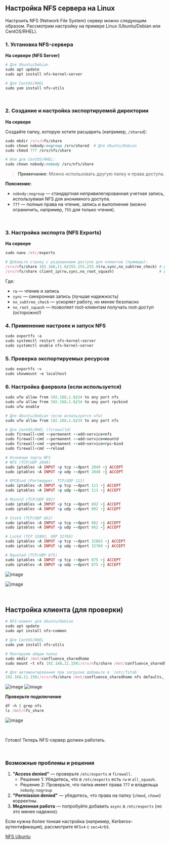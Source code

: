 ## Настройка NFS сервера на Linux

Настроить NFS (Network File System) сервер можно следующим образом. Рассмотрим настройку на примере Linux (Ubuntu/Debian или CentOS/RHEL).


### 1.  Установка NFS-сервера

**На сервере (NFS Server)**

```ruby
# Для Ubuntu/Debian
sudo apt update
sudo apt install nfs-kernel-server

# Для CentOS/RHEL
sudo yum install nfs-utils
```


<br>

### 2. Создание и настройка экспортируемой директории

**На сервере**

Создайте папку, которую хотите расшарить (например, `/shared`):

```ruby
sudo mkdir /srv/nfs/share
sudo chown nobody:nogroup /srv/shared  # Для Ubuntu/Debian
sudo chmod 777 /srv/nfs/share

# Или для CentOS/RHEL:
sudo chown nobody:nobody /srv/nfs/share
```

> **Примечание**: Можно использовать другую папку и права доступа.

**Пояснение:**

- `nobody:nogroup` — стандартная непривилегированная учетная запись, используемая NFS для анонимного доступа.
- `777` — полные права на чтение, запись и выполнение (можно ограничить, например, `755` для только чтения).



<br>

### 3. Настройка экспорта (NFS Exports)

**На сервере**

```ruby
sudo nano /etc/exports

# Добавьте строку с разрешением доступа для клиентов (примеры):
/srv/nfs/share 192.168.11.0/255.255.255.0(rw,sync,no_subtree_check) # Доступ для всей подсети
/srv/nfs/share client_ip(rw,sync,no_root_squash)                    # Доступ для конкретного IP
```

Где:

- `rw` — чтение и запись
- `sync` — синхронная запись (лучшая надежность)
- `no_subtree_check` — ускоряет работу, но менее безопасно
- `no_root_squash` — позволяет root-клиентам получать root-доступ (осторожно!)


### 4. Применение настроек и запуск NFS

```ruby
sudo exportfs -a
sudo systemctl restart nfs-kernel-server
sudo systemctl enable nfs-kernel-server
```


### 5. Проверка экспортируемых ресурсов

```ruby
sudo exportfs -v
sudo showmount -e localhost
```


### 6. Настройка фаервола (если используется)

```ruby
sudo ufw allow from 192.168.1.0/24 to any port nfs
sudo ufw allow from 192.168.1.0/24 to any port rpcbind
sudo ufw enable

# Для Ubuntu/Debian (если используется ufw)
sudo ufw allow from 192.168.1.0/24 to any port nfs

# Для CentOS/RHEL (firewalld)
sudo firewall-cmd --permanent --add-service=nfs
sudo firewall-cmd --permanent --add-service=mountd
sudo firewall-cmd --permanent --add-service=rpc-bind
sudo firewall-cmd --reload

# Основные порты NFS
# NFS (TCP/UDP 2049)
sudo iptables -A INPUT -p tcp --dport 2049 -j ACCEPT
sudo iptables -A INPUT -p udp --dport 2049 -j ACCEPT

# RPCBind (Portmapper, TCP/UDP 111)
sudo iptables -A INPUT -p tcp --dport 111 -j ACCEPT
sudo iptables -A INPUT -p udp --dport 111 -j ACCEPT

# Mountd (TCP/UDP 892)
sudo iptables -A INPUT -p tcp --dport 892 -j ACCEPT
sudo iptables -A INPUT -p udp --dport 892 -j ACCEPT

# Statd (TCP/UDP 662)
sudo iptables -A INPUT -p tcp --dport 662 -j ACCEPT
sudo iptables -A INPUT -p udp --dport 662 -j ACCEPT

# Lockd (TCP 32803, UDP 32769)
sudo iptables -A INPUT -p tcp --dport 32803 -j ACCEPT
sudo iptables -A INPUT -p udp --dport 32769 -j ACCEPT

# Rquotad (TCP/UDP 875)
sudo iptables -A INPUT -p tcp --dport 875 -j ACCEPT
sudo iptables -A INPUT -p udp --dport 875 -j ACCEPT
```
![image](https://github.com/user-attachments/assets/d6779b75-ced3-44c8-b654-c83d968d321c)

![image](https://github.com/user-attachments/assets/61ae7852-62fa-4642-9383-079fbad1bb1f)


<br>

## Настройка клиента (для проверки)

```ruby
# NFS-клиент для Ubuntu/Debian
sudo apt update
sudo apt install nfs-common

# Для CentOS/RHEL
sudo yum install nfs-utils
```

```ruby
# Монтируем общую папку
sudo mkdir /mnt/confluence_sharedhome
sudo mount -t nfs 192.168.11.150:/srv/nfs/share /mnt/confluence_sharedhome

# Для автомонтирования при загрузке добавьте в `/etc/fstab`
192.168.11.150:/srv/nfs/share /mnt/confluence_sharedhome nfs defaults,_netdev,noatime 0 0
```

![image](https://github.com/user-attachments/assets/b039e6e9-ee3d-4664-bb04-34f0b2ca0923)
![image](https://github.com/user-attachments/assets/41c214e0-1476-4ab5-ba6b-9e6323ef4365)

**Проверьте подключение**

```ruby
df -h | grep nfs
ls /mnt/nfs_share
```
![image](https://github.com/user-attachments/assets/41c214e0-1476-4ab5-ba6b-9e6323ef4365)



<br>

Готово! Теперь NFS-сервер должен работать.



<br>

### Возможные проблемы и решения

1. **"Access denied"** — проверьте `/etc/exports` и `firewall`.
   - Решение 1: Убедитесь, что в `/etc/exports` есть `rw` и `all_squash`.
   - Решение 2: Проверьте, что папка имеет права `777` и владельца `nobody:nogroup`
3. **"Permission denied"** — убедитесь, что права на папку (`chmod`, `chown`) корректны.
4. **Медленная работа** — попробуйте добавить `async` в `/etc/exports` (но это менее надежно).

Если нужна более тонкая настройка (например, Kerberos-аутентификация), рассмотрите `NFSv4` с `sec=krb5`.


[NFS Ubuntu](https://help.ubuntu.ru/wiki/nfs)
